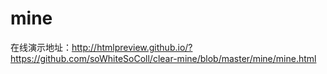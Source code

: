 # mine
在线演示地址：http://htmlpreview.github.io/?https://github.com/soWhiteSoColl/clear-mine/blob/master/mine/mine.html
